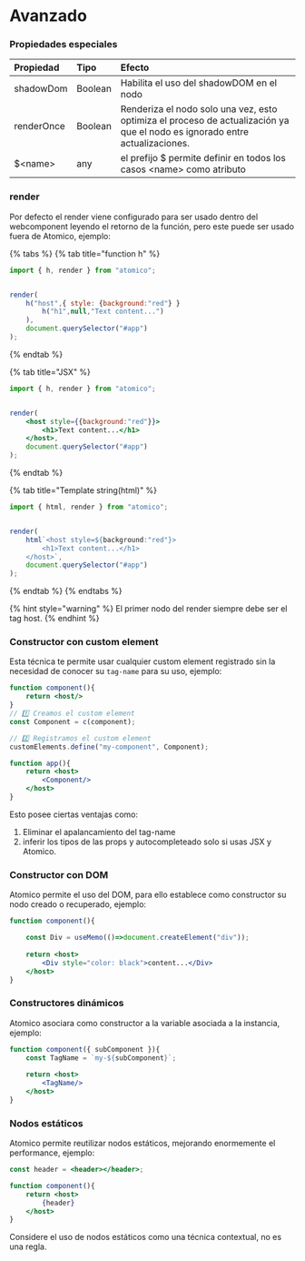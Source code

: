 # Avanzado

### Propiedades especiales

| Propiedad | Tipo | Efecto |
| :--- | :--- | :--- |
| shadowDom | Boolean | Habilita el uso del shadowDOM en el nodo |
| renderOnce | Boolean | Renderiza el nodo solo una vez, esto optimiza el proceso de actualización ya que el nodo es ignorado entre actualizaciones.  |
| $&lt;name&gt; | any | el prefijo $ permite definir en todos los casos &lt;name&gt;  como atributo |

### render

Por defecto el render viene configurado para ser usado dentro del webcomponent leyendo el retorno de la función, pero este puede ser usado fuera de Atomico, ejemplo:

{% tabs %}
{% tab title="function h" %}
```javascript
import { h, render } from "atomico";


render(
    h("host",{ style: {background:"red"} }
        h("h1",null,"Text content...")
    ),
    document.querySelector("#app")
);
```
{% endtab %}

{% tab title="JSX" %}
```jsx
import { h, render } from "atomico";


render(
    <host style={{background:"red"}}>
        <h1>Text content...</h1>
    </host>,
    document.querySelector("#app")
);
```
{% endtab %}

{% tab title="Template string\(html\)" %}
```javascript
import { html, render } from "atomico";


render(
    html`<host style=${background:"red"}>
        <h1>Text content...</h1>
    </host>`,
    document.querySelector("#app")
);
```
{% endtab %}
{% endtabs %}

{% hint style="warning" %}
El primer nodo del render siempre debe ser el tag host.
{% endhint %}

### Constructor con custom element

Esta técnica te permite usar cualquier custom element registrado sin la necesidad de conocer su `tag-name` para su uso, ejemplo:

```jsx
function component(){
    return <host/>
}
// 1️⃣ Creamos el custom element
const Component = c(component);

// 2️⃣ Registramos el custom element
customElements.define("my-component", Component);

function app(){
    return <host>
        <Component/>
    </host>
}
```

Esto posee ciertas ventajas como:

1. Eliminar el apalancamiento del tag-name
2. inferir los tipos de las props y autocompleteado solo si usas JSX y Atomico. 

### Constructor con DOM

Atomico permite el uso del DOM, para ello establece como constructor su nodo creado o recuperado, ejemplo:

```jsx
function component(){

    const Div = useMemo(()=>document.createElement("div"));
    
    return <host>
        <Div style="color: black">content...</Div>
    </host>
}
```

### Constructores dinámicos

Atomico asociara como constructor a la variable asociada a la instancia, ejemplo:

```jsx
function component({ subComponent }){
    const TagName = `my-${subComponent}`;
    
    return <host>
        <TagName/>
    </host>
}
```

### Nodos estáticos 

Atomico permite reutilizar nodos estáticos, mejorando enormemente el performance, ejemplo:

```jsx
const header = <header></header>;

function component(){
    return <host>
        {header}
    </host>
}
```

Considere el uso de nodos estáticos como una técnica contextual, no es una regla.

